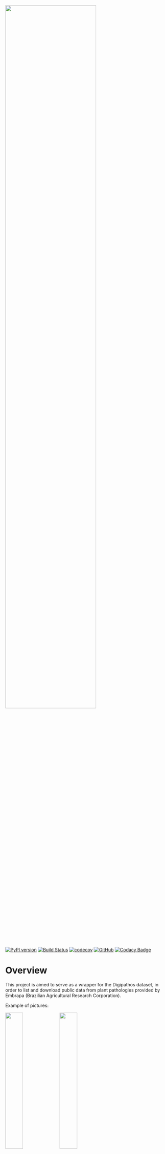 <img width=75% src="docs/figs/logo.png">

[![PyPI version](https://badge.fury.io/py/digipathos.svg)](https://pypi.org/project/digipathos)
[![Build Status](https://travis-ci.org/bresan/digipathos_plant_pathology.svg?branch=master)](https://travis-ci.org/bresan/digipathos_plant_pathology)
[![codecov](https://codecov.io/gh/bresan/digipathos_plant_pathology/branch/master/graph/badge.svg)](https://codecov.io/gh/bresan/digipathos_plant_pathology)
[![GitHub](https://img.shields.io/github/license/bresan/digipathos_plant_pathology.svg)](https://github.com/bresan/digipathos_plant_pathology/blob/master/LICENSE.md)
[![Codacy Badge](https://api.codacy.com/project/badge/Grade/e02bc243822c4ce884c4adf87ff6e9f7)](https://www.codacy.com/app/bresan/digipathos_plant_pathology?utm_source=github.com&amp;utm_medium=referral&amp;utm_content=bresan/digipathos_plant_pathology&amp;utm_campaign=Badge_Grade)

# Overview

This project is aimed to serve as a wrapper for the Digipathos dataset, in order to list and download public data from plant pathologies provided by Embrapa (Brazilian Agricultural Research Corporation).

Example of pictures:

<img width=33% src="docs/figs/fig.png"> <img width=33% src="docs/figs/fig2.png"> <img width=33% src="docs/figs/fig3.png">




# Installation

The installation is pretty simple if you have a virtualenv already installed on your machine. If you don't please rely to [VirtualEnv official documentation](https://virtualenv.pypa.io/en/latest/).

```bash
pip install digipathos
```

# Documentation

Besides the docstrings, major details about the documentation can be found [here](https://digipathos.readthedocs.io/en/latest/).

# Testing

This project is inteded to suit most of the existent needs, so for this reason, testability is a major concern. Most of the code is heavily tested, along with [Travis](https://travis-ci.org/bresan/digipathos_plant_pathology) as Continuous Integration tool to run all the unit tests once there is a new commit.

# Usage

You can use Digipathos in two different ways: via terminal or programatically.

## CLI (Command-Line Interface)

This mode is highly recommended for those who are looking to explore a little bit the dataset. Here you can do the same operations from the programmatic mode, but with the advantage of being able to see all the data that is being retrieved.


```bash
digipathos
```

And then you're gonna be greeted by our dataset browser :-)

<p align="center"><img width=75% src="docs/figs/browser.png"></p>

An example listing all the datasets:

<p align="center"><img width=75% src="docs/figs/datasets.png"></p>


## Programmatically


```python
data_loader = DataLoader()

# list all the datasets
datasets = data_loader.get_datasets()

# now lets give a look at the crops
crops = data_loader.get_crops()

# how about getting all the datasets from a crop?
datasets_from_crop = data_loader.get_datasets_from_crop('Pineapple')

# now let's download a random dataset
dataset_id = random.choice(list(datasets.keys()))
data_loader.download_dataset(dataset_id=dataset_id)

# download all from a given crop
data_loader.download_datasets_from_crop('Pineapple')

# download all the datasets
data_loader.download_all_datasets()
```

Pretty simple, huh?

A working example can be found [here as a Python script](https://github.com/bresan/digipathos_plant_pathology/blob/master/example/example.py).


# Troubleshooting

In case of any issue with the project, or for further questions, do not hesitate to open an issue here on GitHub.

# Contributions

Contributions are really welcome, so feel free to open a pull request :-)
